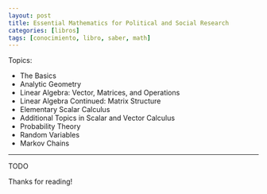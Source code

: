 ```yaml
---
layout: post
title: Essential Mathematics for Political and Social Research
categories: [libros]
tags: [conocimiento, libro, saber, math]
---
```


<!--Resumen-->

Topics:
- The Basics
- Analytic Geometry
- Linear Algebra: Vector, Matrices, and Operations
- Linear Algebra Continued: Matrix Structure
- Elementary Scalar Calculus
- Additional Topics in Scalar and Vector Calculus
- Probability Theory
- Random Variables
- Markov Chains

---

<!--more-->
TODO
  
Thanks for reading!